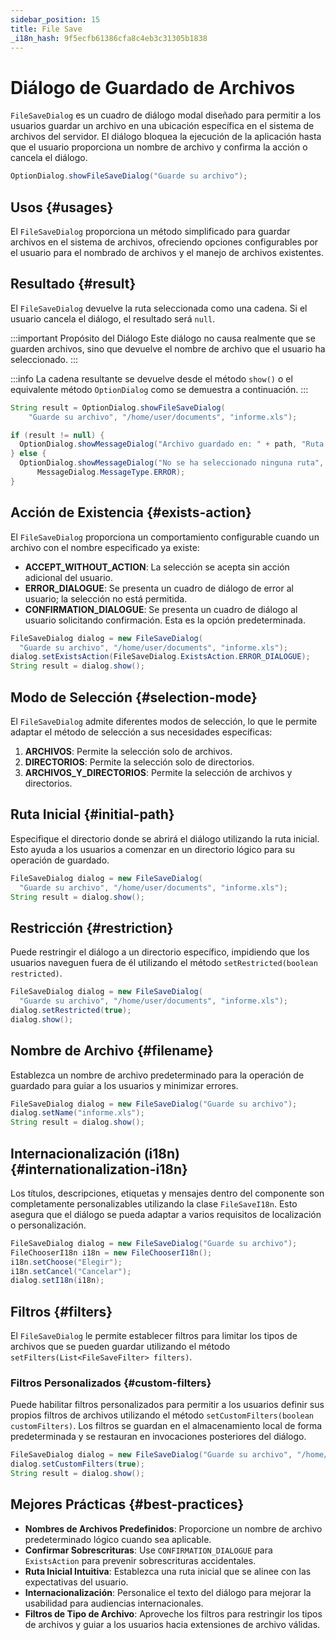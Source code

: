 ```yaml
---
sidebar_position: 15
title: File Save
_i18n_hash: 9f5ecfb61386cfa8c4eb3c31305b1838
---
```

# Diálogo de Guardado de Archivos

<DocChip chip='shadow' />
<DocChip chip='since' label='24.21' />
<JavadocLink type="foundation" location="com/webforj/component/optiondialog/FileSaveDialog" top='true'/>

`FileSaveDialog` es un cuadro de diálogo modal diseñado para permitir a los usuarios guardar un archivo en una ubicación específica en el sistema de archivos del servidor. El diálogo bloquea la ejecución de la aplicación hasta que el usuario proporciona un nombre de archivo y confirma la acción o cancela el diálogo.

```java
OptionDialog.showFileSaveDialog("Guarde su archivo");
```

## Usos {#usages}

El `FileSaveDialog` proporciona un método simplificado para guardar archivos en el sistema de archivos, ofreciendo opciones configurables por el usuario para el nombrado de archivos y el manejo de archivos existentes.

<ComponentDemo 
path='/webforj/filesavedialogbasic?' 
javaE='https://raw.githubusercontent.com/webforj/webforj-documentation/refs/heads/main/src/main/java/com/webforj/samples/views/optiondialog/filesave/FileSaveDialogBasicView.java'
height = '800px'
/>

## Resultado {#result}

El `FileSaveDialog` devuelve la ruta seleccionada como una cadena. Si el usuario cancela el diálogo, el resultado será `null`.

:::important Propósito del Diálogo
Este diálogo no causa realmente que se guarden archivos, sino que devuelve el nombre de archivo que el usuario ha seleccionado.
:::

:::info
La cadena resultante se devuelve desde el método `show()` o el equivalente método `OptionDialog` como se demuestra a continuación.
:::

```java showLineNumbers
String result = OptionDialog.showFileSaveDialog(
    "Guarde su archivo", "/home/user/documents", "informe.xls");

if (result != null) {
  OptionDialog.showMessageDialog("Archivo guardado en: " + path, "Ruta Seleccionada");
} else {
  OptionDialog.showMessageDialog("No se ha seleccionado ninguna ruta", "Ruta Seleccionada",
      MessageDialog.MessageType.ERROR);
}
```

## Acción de Existencia {#exists-action}

El `FileSaveDialog` proporciona un comportamiento configurable cuando un archivo con el nombre especificado ya existe:

* **ACCEPT_WITHOUT_ACTION**: La selección se acepta sin acción adicional del usuario.
* **ERROR_DIALOGUE**: Se presenta un cuadro de diálogo de error al usuario; la selección no está permitida.
* **CONFIRMATION_DIALOGUE**: Se presenta un cuadro de diálogo al usuario solicitando confirmación. Esta es la opción predeterminada.

```java showLineNumbers
FileSaveDialog dialog = new FileSaveDialog(
  "Guarde su archivo", "/home/user/documents", "informe.xls");
dialog.setExistsAction(FileSaveDialog.ExistsAction.ERROR_DIALOGUE);
String result = dialog.show();
```

## Modo de Selección {#selection-mode}

El `FileSaveDialog` admite diferentes modos de selección, lo que le permite adaptar el método de selección a sus necesidades específicas:

1. **ARCHIVOS**: Permite la selección solo de archivos.
2. **DIRECTORIOS**: Permite la selección solo de directorios.
3. **ARCHIVOS_Y_DIRECTORIOS**: Permite la selección de archivos y directorios.

## Ruta Inicial {#initial-path}

Especifique el directorio donde se abrirá el diálogo utilizando la ruta inicial. Esto ayuda a los usuarios a comenzar en un directorio lógico para su operación de guardado.

```java showLineNumbers
FileSaveDialog dialog = new FileSaveDialog(
  "Guarde su archivo", "/home/user/documents", "informe.xls");
String result = dialog.show();
```

## Restricción {#restriction}

Puede restringir el diálogo a un directorio específico, impidiendo que los usuarios naveguen fuera de él utilizando el método `setRestricted(boolean restricted)`.

```java showLineNumbers
FileSaveDialog dialog = new FileSaveDialog(
  "Guarde su archivo", "/home/user/documents", "informe.xls");
dialog.setRestricted(true);
dialog.show();
```

## Nombre de Archivo {#filename}

Establezca un nombre de archivo predeterminado para la operación de guardado para guiar a los usuarios y minimizar errores.

```java showLineNumbers
FileSaveDialog dialog = new FileSaveDialog("Guarde su archivo");
dialog.setName("informe.xls");
String result = dialog.show();
```

## Internacionalización (i18n) {#internationalization-i18n}

Los títulos, descripciones, etiquetas y mensajes dentro del componente son completamente personalizables utilizando la clase `FileSaveI18n`. Esto asegura que el diálogo se pueda adaptar a varios requisitos de localización o personalización.

```java showLineNumbers
FileSaveDialog dialog = new FileSaveDialog("Guarde su archivo");
FileChooserI18n i18n = new FileChooserI18n();
i18n.setChoose("Elegir");
i18n.setCancel("Cancelar");
dialog.setI18n(i18n);
```

## Filtros {#filters}

El `FileSaveDialog` le permite establecer filtros para limitar los tipos de archivos que se pueden guardar utilizando el método `setFilters(List<FileSaveFilter> filters)`.

<ComponentDemo 
path='/webforj/filesavedialogfilters?' 
javaE='https://raw.githubusercontent.com/webforj/webforj-documentation/refs/heads/main/src/main/java/com/webforj/samples/views/optiondialog/filesave/FileSaveDialogFiltersView.java'
height = '800px'
/>

### Filtros Personalizados {#custom-filters}

Puede habilitar filtros personalizados para permitir a los usuarios definir sus propios filtros de archivos utilizando el método `setCustomFilters(boolean customFilters)`. Los filtros se guardan en el almacenamiento local de forma predeterminada y se restauran en invocaciones posteriores del diálogo.

```java showLineNumbers
FileSaveDialog dialog = new FileSaveDialog("Guarde su archivo", "/home/user/documents");
dialog.setCustomFilters(true);
String result = dialog.show();
```

## Mejores Prácticas {#best-practices}

* **Nombres de Archivos Predefinidos**: Proporcione un nombre de archivo predeterminado lógico cuando sea aplicable.
* **Confirmar Sobrescrituras**: Use `CONFIRMATION_DIALOGUE` para `ExistsAction` para prevenir sobrescrituras accidentales.
* **Ruta Inicial Intuitiva**: Establezca una ruta inicial que se alinee con las expectativas del usuario.
* **Internacionalización**: Personalice el texto del diálogo para mejorar la usabilidad para audiencias internacionales.
* **Filtros de Tipo de Archivo**: Aproveche los filtros para restringir los tipos de archivos y guiar a los usuarios hacia extensiones de archivo válidas.
